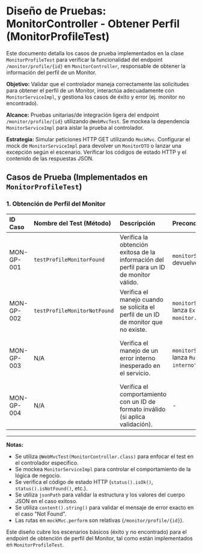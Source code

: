 # Diseño de Pruebas: MonitorController - Obtener Perfil (MonitorProfileTest)

Este documento detalla los casos de prueba implementados en la clase `MonitorProfileTest` para verificar la funcionalidad del endpoint `/monitor/profile/{id}` en `MonitorController`, responsable de obtener la información del perfil de un Monitor.

**Objetivo:** Validar que el controlador maneja correctamente las solicitudes para obtener el perfil de un Monitor, interactúa adecuadamente con `MonitorServiceImpl`, y gestiona los casos de éxito y error (ej. monitor no encontrado).

**Alcance:** Pruebas unitarias/de integración ligera del endpoint `/monitor/profile/{id}` utilizando `@WebMvcTest`. Se mockea la dependencia `MonitorServiceImpl` para aislar la prueba al controlador.

**Estrategia:** Simular peticiones HTTP GET utilizando `MockMvc`. Configurar el mock de `MonitorServiceImpl` para devolver un `MonitorDTO` o lanzar una excepción según el escenario. Verificar los códigos de estado HTTP y el contenido de las respuestas JSON.

## Casos de Prueba (Implementados en `MonitorProfileTest`)

### 1. Obtención de Perfil del Monitor

| ID Caso | Nombre del Test (Método)        | Descripción                                                                      | Precondiciones (Mocks)                                                           | Pasos                                                                                    | Resultado Esperado                                                                                                                             | Estado |
| :------ | :------------------------------ | :------------------------------------------------------------------------------- | :------------------------------------------------------------------------------- | :--------------------------------------------------------------------------------------- | :--------------------------------------------------------------------------------------------------------------------------------------------- | :----- |
| MON-GP-001 | `testProfileMonitorFound`       | Verifica la obtención exitosa de la información del perfil para un ID de monitor válido. | `monitorService.getProfile("123")` devuelve un `MonitorDTO` válido.            | 1. Definir `monitorId`. 2. Configurar Mock del servicio. 3. Realizar petición GET a `/monitor/profile/{id}`. | Status HTTP 200 (OK). Cuerpo JSON contiene los datos esperados del DTO (school, program, rol, name) verificados con `jsonPath`.           | OK     |
| MON-GP-002 | `testProfileMonitorNotFound`    | Verifica el manejo cuando se solicita el perfil de un ID de monitor que no existe.     | `monitorService.getProfile("999")` lanza `Exception("No existe monitor...")`. | 1. Definir `monitorId` inexistente. 2. Configurar Mock para lanzar excepción. 3. Realizar petición GET. | Status HTTP 404 (Not Found). Cuerpo de la respuesta contiene el mensaje de error exacto devuelto por el servicio (`content().string(...)`). | OK     |
| MON-GP-003 | N/A                             | Verifica el manejo de un error interno inesperado en el servicio.                  | `monitorService.getProfile(id)` lanza `RuntimeException("Error interno")`.       | 1. Definir `monitorId`. 2. Configurar Mock para lanzar `RuntimeException`. 3. Realizar petición GET.          | Status HTTP 500 (Internal Server Error). Cuerpo de la respuesta contiene un mensaje de error genérico (según el controlador).                  | Pendiente |
| MON-GP-004 | N/A                             | Verifica el comportamiento con un ID de formato inválido (si aplica validación). | -                                                                                | 1. Definir `monitorId` con formato inválido. 2. Realizar petición GET.                   | Status HTTP 400 (Bad Request) si hay validación de formato en el controlador o Spring.                                                     | Pendiente |

---

**Notas:**

*   Se utiliza `@WebMvcTest(MonitorController.class)` para enfocar el test en el controlador específico.
*   Se mockea `MonitorServiceImpl` para controlar el comportamiento de la lógica de negocio.
*   Se verifica el código de estado HTTP (`status().isOk()`, `status().isNotFound()`, etc.).
*   Se utiliza `jsonPath` para validar la estructura y los valores del cuerpo JSON en el caso exitoso.
*   Se utiliza `content().string()` para validar el mensaje de error exacto en el caso "Not Found".
*   Las rutas en `mockMvc.perform` son relativas (`/monitor/profile/{id}`).

Este diseño cubre los escenarios básicos (éxito y no encontrado) para el endpoint de obtención de perfil del Monitor, tal como están implementados en `MonitorProfileTest`.